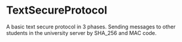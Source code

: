 # TextSecureProtocol
A basic text secure protocol in 3 phases. Sending messages to other students in the university server by SHA_256 and MAC code.
